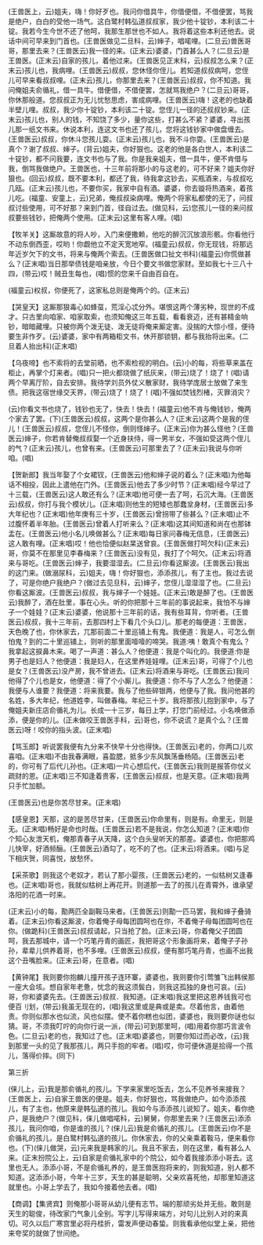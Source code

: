 <!-- { "loadSidebar": true } -->
(王兽医上，云)姐夫，嗨！你好歹也。我问你借具牛，你借便借，不借便罢，骂我是绝户，白白的受他一场气。这白鹭村韩弘道叔叔家，我少他十锭钞，本利该二十锭。我若今生今世不还了他呵，我那生那世也不如人。我将着这些本利还他去。说话中间可早来到门首也。(王兽医做见二旦科，云)婶子，唱喏哩。(二旦云)兽医哥哥，那里去来？(王兽医云)我一径的来。(正末云)婆婆，门首甚么人？(二旦云)是王兽医。(正末云)自家的孩儿，着他过来。(王兽医见正末科，云)叔叔怎么来？(正末云)孩儿也，我病哩。(王兽医云)叔叔，您休怪你侄儿。若知道叔叔病呵，您侄儿可早来看叔叔哩。(正末云)孩儿，你那里去来？(王兽医云)叔叔，你不知道。我问俺姐夫俞循礼，借一具牛。借便借，不借便罢，怎就骂我绝户？(二旦云)哥哥，你休那般道。您叔叔正为无儿忧愁思虑，害成病哩。(王兽医云)嗨！这老的也缺着半壁儿哩。叔叔，我少你十锭钞，本利该二十锭。您侄儿一径的还叔叔钞来。(正末云)孩儿也，别人的钱，不知饶了多少，量你这些，打甚么不紧？婆婆，寻出孩儿那一纸文书来。休说本利，连这文书也还了孩儿，您将这钱钞家中做盘缠去。(王兽医云)叔叔，你休斗您孩儿耍。(正末云)孩儿也，我不斗你耍。(王兽医云)是真个？谢了叔叔、婶子。(背云)姐夫，你好狠也。这老的他是各白世人，本利该二十锭钞，都不问我要，连文书也与了我。你是我亲姐夫，借一具牛，便不肯借与我，倒骂我做绝户。王兽医也，十三年前将那小的与这老的，可不好来？姐夫你好狠也。(回云)叔叔，既不要本利，都还了我，待我拿这钞去，买瓶酒来，与叔叔吃几瓯。(正末云)孩儿也，不要你买，我家中自有酒。婆婆，你去镟将热酒来，着孩儿吃。(福童、安童上，云)兄弟，俺叔叔染病哩。俺两个将家私都使的无了，问叔叔讨些使用，可不好那？来到门首，径自过去。(做见科，云)您孩儿一径的来问叔叔要些钱钞，把俺两个使用。(正末云)这里有客人哩。(唱)

【牧羊关】这厮故意的将人吵，入门来便撒赖，他吃的醉沉沉放浪形骸。你看他行不动东倒西歪，哎哟！你觑他立不定天宽地窄。(福童云)叔叔，你无现钱，将那远年近岁欠下的文书，将来与俺两个索去。(王兽医做口扯文书科)(福童云)你慌做甚么？(正末唱)当日那举债钱是咱亲放，今日个要文书做您家财。至如我七十三八十四，(带云)哎！贼丑生每也，(唱)惯的您来千自由百自在。

(福童云)权叔，你便死了，这家私总则是俺两个的。(正末云)

【哭皇天】这厮那狠毒心如蜂虿，荒淫心忒分外。堪恨这两个薄劣种，现世的不成才。只古里向咱家、咱家取索，也须知俺这三年五载，看看衰迈，还有甚精金响钞，暗暗藏埋。只被你两个泼无徒、泼无徒将俺来厮定害。没揣的大惊小怪，便待要生非作歹。(云)婆婆，家中有两箱柜文书，休开那锁钥，都与我抬将出来。(二旦着人抬出科)(正末唱)

【乌夜啼】也不索将的去堂前晒，也不索检视的明白。(云)小的每，将些草来盖在柜止，再掌个灯来者。(唱)只一把火都烧做了纸灰来，(带云)烧了！烧了！(唱)请两个早离厅阶，自去安排。我待学刘员外仗义散家财，我待学庞居士放做了来生债。把我这宿世缘交天界，(带云)烧了！烧了！(唱)不强如焚钱烈楮，灭罪消灾？

(云)你看文书也烧了，钱钞也无了，快去！快去！(福童云)他不肯与俺钱钞，俺两个家去了罢。(下)(王兽医云)叔叔，这两个是你甚么人？(正末云)这两个是我的侄儿！(王兽医云)叔叔，您侄儿不怪你，倒则怪婶子。(正末云)你为甚么怪他？(王兽医云)婶子，你若肯替俺叔叔娶一个近身扶侍，得一男半女，不强如受这两个侄儿的气？(正末云)孩儿，也曾有来。(王兽医云)可那里去了？(正未云)我说与你听咱。(唱)

【贺新郎】我当年娶了个女裙钗，(王兽医云)他和婶子说的着么？(正末唱)为他每话不相投，因此上遣他在门外。(王兽医云)他去了多少时节？(正末唱)经今早过了十三载，(王兽医云)这人敢还有么？(正末唱)他可便一去了呵，石沉大海。(王兽医云)叔叔，你打与我个模状儿。(正末唱)则他生的短矮也那蠢坌身材，(王兽医云)多大年纪也？(正末唱)他年庚有三十岁，(王兽医云)曾拐带了些甚么？(正未唱)止不过腹怀着半年胎。(王兽医云)曾着人打听来么？(正末唱)这其间知道和尚在也那钵盂在。(王兽医云)他小名儿唤做甚么？(正末唱)每日家问春梅无信息，(王兽医云)这人敢有哩。(正末唱)哎！他也恰便似赵杲送曾哀。(王兽医做打呵欠科)(正末云)哥，你莫不在那里见李春梅来？(王兽医云)没有见，我打了个呵欠。(正末云)将酒来与哥吃。(王兽医云)婶子，我要湿湿去。(二旦云)你看这厮波。(王兽医云)我出的这门来。(做溺尿科，云)姐夫，嗨！你好狠也，添添孩儿，有了主也。我过去说了，可是你绝户我绝户？(做过去见旦科，云)婶子，您侄儿湿湿湿了也。(二旦云)你看这厮波。(王兽医云)叔叔，我与婶子一个娃娃。(正末云)敢是醉了也。(王兽医云)我醉了，酒在肚里，事在心头。听的你把那十三年前的事说起来，我怕不与婶子一个娃娃？(正末云)婆婆，他说那十三年前的话，我有些耳背，你听者。(王兽医云)叔叔，我十三年前，去那四村上下看几个头口儿。那老的每便道：王兽医，天色晚了也，你休家去，兀那前面二十里巡铺上有鬼。我便道：我是人，可怎么倒怕鬼？到的二十里巡铺上，则听的那里面噎噎的啼哭。我道:咦！敢真个有鬼么？我拿起这捩鼻木来。喝了一声道：甚么人？他便道：我是个叫化的。我便道:你是男子也是妇人？他便道：我是妇人，在这里养娃娃哩。(正末云)哥，可得了个儿也是女？(王兽医云)没产房，我不曾进去。(正末云)将酒来与哥吃。(王兽医云)我问他得了个儿也是女，他便道：得了个小厮儿。我便道：你不与了人怎么？他便道：我便与人谁要？我便道：将来我要。我与了他些碎银两，他便与了我。我问他甚的名姓，多大年纪，他道姓李，叫做春梅。年纪三十岁。我将那孩儿抱到家中，与了俺姐夫新庄店俞循礼为儿。长成一十三岁，每日上学，打您门前经过。小名唤做添添，便是你的儿。(正未做咬王兽医手科，云)哥也，你不说谎？是真个么？(王兽医云)呀！咬你的指头波。(正末唱)

【骂玉郎】听说罢我便有九分来不快早十分也得快。(王兽医云)老的，你两口儿欢喜咱。(正末唱)不由我春满眼，喜盈腮，抵多少东风飘荡垂杨陌。(王兽医云)老的，你可有了后代儿孙也。(正末唱)一片心想后代，(王兽医云)我则是报答你仗义疏财的恩。(正末唱)三不知逢着贵客，(王兽医云)叔叔，也是天意。(正末唱)我两只手忙加额。

(王兽医云)也是你苦尽甘来。(正末唱)

【感皇恩】天那，这的是苦尽甘来，(王兽医云)你命里有，则是有。命里无，则是无。(正末唱)畅好是命也时哉。(王兽医云)若不是我说，你怎么知道？(正末唱)你个知心友泄天机，俺那青春子从天降，这个白头叟听天的那差。婆婆也，你把那鸡儿快宰，好酒频酾。(王兽医云)酒勾了，吃不的了也。(正末云)将酒来。(唱)与足下相庆贺，同喜悦，放愁怀。

【采茶歌】则我这个老奴才，若认了那小婴孩，(王兽医云)老的，一似枯树又逢春也。(正末唱)哥也，我就似枯树上再花开。则道那一去了的孩儿在青霄外，谁承望洛阳的花酒一时来。

(正末云)小的每，勩两匹全副鞍马来者。(王兽医云)则勩一匹马罢，我和婶子叠骑着。(正末云)你看这厮波，你着俺子母每团圆呵也在你，不着俺子母每团圆呵也在你。(做跪科)(王兽医云)叔叔请起，只当抢了脸。(正末云)哥，你着俺父子团圆呵，我去那城中，请一个巧笔丹青的画匠，我把哥这个形象画将来，着俺子子孙孙，辈辈儿供养着哥，也不多哩。(王兽医云)叔叔，便有那巧笔丹青，也画不出我这个丑嘴脸来。(正末云)哥，在意者。(唱)

【黄钟尾】我则要你抱麟儿撞开孩子连环寨，婆婆也，我则要你引莺雏飞出韩侯那一座大会垓。想自家年老惫，忧念的我这须鬓白，则我这孤独的身也可哀。(云)哥，你和婆婆先去。(王兽医云)叔叔．我知道。(正末唱)我这里把这恩养钱我可也便百刂划，(带云)我虽无现在的，(唱)我这里或是典或是卖。尽着他言，由着他责。你则似那水也似流，风也似摆。使不着你糕也似团，婆婆也，我则要你谜也似猜。哥，不须我叮咛的向你行说一派，(带云)可到那里呵，(唱)用着你那巧言波令色。(二旦云)老的也，我知过了也。(正末唱)婆婆也，则要你知过而必改，(云)我到那里一头的见了我那孩儿，两只手抱的牢者。(唱)哎，你可便休道是拾得一个孩儿，落得价摔。(同下)

第三折

(俫儿上，云)我是那俞循礼的孩儿。下学来家里吃饭去，怎么不见养爷来接我？(王兽医上，云)自家王兽医的便是。姐夫，你好狠也，骂我做绝户。如今添添孩儿，有了主也，他原来是韩弘道的孩儿。我如今与添添孩儿说知了。姐夫，看你绝户，是我绝户？(做见科，俫儿做唱喏科，云)舅舅，你那里去来？(王兽医云)添添孩儿，我问你咱，你是谁的孩儿？(俫儿云)我是俞循礼的孩儿。(王兽医云)你不是俞循礼的孩儿，是白鹭村韩弘道的孩儿。你休家去，你的父亲乘着鞍马，便来看你也。(下)(俫儿做哭，云)元来我是韩家的儿。我且不家去，则在这里，看有甚么人来。(正末扮院公上，云)自家是俞循礼家中的个院公，如今着我接添添小哥去。这里也无人。添添小哥，不是俞循礼养的，是王兽医抱将来的，则我知道，别人都不知道。这添添小哥，今年十三岁，天生的甚是聪明，父亲欢喜死他，却那里知道这就里也。小哥上学去了，我如今接着他去者。(唱)

【商调】【集贤宾】则俺那小哥哥从幼儿便有志节。端的那顽劣处并无些。敢则是天生的聪俊，待改家门气象儿全别。写字儿写得来端方，对句儿比别人对的来真切。可久以后广寒宫里必将丹桂折，雷发声便动春蛰。则我看承他似堂上亲，把他来夸奖的就做了世间绝。

